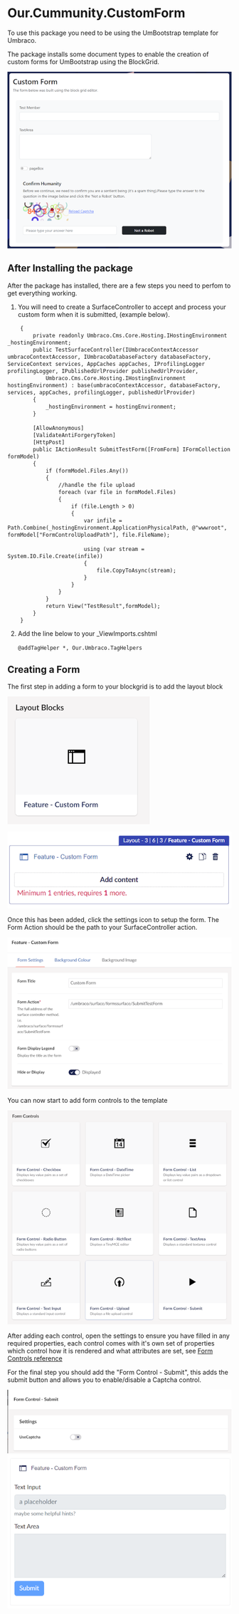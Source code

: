 # Our.Cummunity.CustomForm
To use this package you need to be using the UmBootstrap template for Umbraco.

The package installs some document types to enable the creation of custom forms for UmBootstrap using the BlockGrid.

![Example custom form](images/customform.png)

## After Installing the package
After the package has installed, there are a few steps you need to perfom to get everything working.

1. You will need to create a SurfaceController to accept and process your custom form when it is submitted, (example below).

``` public class TestSurfaceController : SurfaceController
    {
        private readonly Umbraco.Cms.Core.Hosting.IHostingEnvironment _hostingEnvironment;
        public TestSurfaceController(IUmbracoContextAccessor umbracoContextAccessor, IUmbracoDatabaseFactory databaseFactory, ServiceContext services, AppCaches appCaches, IProfilingLogger profilingLogger, IPublishedUrlProvider publishedUrlProvider,
            Umbraco.Cms.Core.Hosting.IHostingEnvironment hostingEnvironment) : base(umbracoContextAccessor, databaseFactory, services, appCaches, profilingLogger, publishedUrlProvider)
        {
            _hostingEnvironment = hostingEnvironment;
        }

        [AllowAnonymous]
        [ValidateAntiForgeryToken]
        [HttpPost]
        public IActionResult SubmitTestForm([FromForm] IFormCollection formModel)
        {
            if (formModel.Files.Any())
            {
                //handle the file upload
                foreach (var file in formModel.Files)  
                {  
                    if (file.Length > 0)  
                    {  
                        var infile = Path.Combine(_hostingEnvironment.ApplicationPhysicalPath, @"wwwroot", formModel["FormControlUploadPath"], file.FileName);  
  
                        using (var stream = System.IO.File.Create(infile))  
                        {  
                            file.CopyToAsync(stream);  
                        }  
                    }  
                }  
            }
            return View("TestResult",formModel);
        }
    }
```

2. Add the line below to your _ViewImports.cshtml

    ```@addTagHelper *, Our.Umbraco.TagHelpers```

## Creating a Form

The first step in adding a form to your blockgrid is to add the layout block

![Custom form layout block](images/formlayoutblock.png)

![Custom form layout editor](images/formlayouteditor.png)

Once this has been added, click the settings icon to setup the form. The Form Action should be the path to your SurfaceController action.

![Custom form layout editor](images/formsettings.png)

You can now start to add form controls to the template

![Form control blocks](images/formcontrolblocks.png)

After adding each control, open the settings to ensure you have filled in any required properties, each control comes with it's own set of properties which control how it is rendered and what attributes are set, see [Form Controls reference](FormControls.md)

For the final step you should add the "Form Control - Submit", this adds the submit button and allows you to enable/disable a Captcha control.

![Form control blocks](images/submitsettings.png)
![Form control blocks](images/gridform.png)
